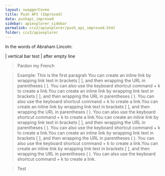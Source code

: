 ```yaml
---
layout: swaggerCoveo
title: Push API (Improved)
data: pushapi_improved
sidebar: apiexplorer_sidebar
permalink: ccv2/apiexplorer/push_api_improved.html
folder: ccv2/apiexplorer
---
```


In the words of Abraham Lincoln:

| vertical bar test
| after empty line

> Pardon my French




> Example: 
> This is the first paragrah You can create an inline link by wrapping link text in brackets [ ], and then wrapping the URL in parentheses ( ). You can also use the keyboard shortcut command + k to create a link.You can create an inline link by wrapping link text in brackets [ ], and then wrapping the URL in parentheses ( ). You can also use the keyboard shortcut command + k to create a link.You can create an inline link by wrapping link text in brackets [ ], and then wrapping the URL in parentheses ( ). You can also use the keyboard shortcut command + k to create a link.You can create an inline link by wrapping link text in brackets [ ], and then wrapping the URL in parentheses ( ). You can also use the keyboard shortcut command + k to create a link.You can create an inline link by wrapping link text in brackets [ ], and then wrapping the URL in parentheses ( ). You can also use the keyboard shortcut command + k to create a link.You can create an inline link by wrapping link text in brackets [ ], and then wrapping the URL in parentheses ( ). You can also use the keyboard shortcut command + k to create a link.

> Test 
